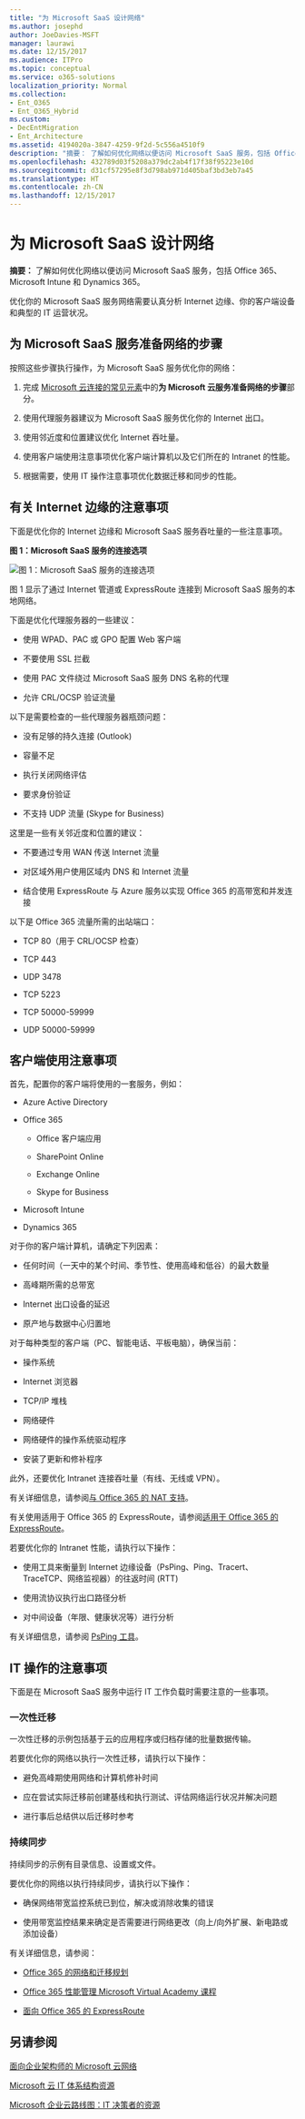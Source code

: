 ```yaml
---
title: "为 Microsoft SaaS 设计网络"
ms.author: josephd
author: JoeDavies-MSFT
manager: laurawi
ms.date: 12/15/2017
ms.audience: ITPro
ms.topic: conceptual
ms.service: o365-solutions
localization_priority: Normal
ms.collection:
- Ent_O365
- Ent_O365_Hybrid
ms.custom:
- DecEntMigration
- Ent_Architecture
ms.assetid: 4194020a-3847-4259-9f2d-5c556a4510f9
description: "摘要： 了解如何优化网络以便访问 Microsoft SaaS 服务，包括 Office 365、Microsoft Intune 和 Dynamics 365。"
ms.openlocfilehash: 432789d03f5208a379dc2ab4f17f38f95223e10d
ms.sourcegitcommit: d31cf57295e8f3d798ab971d405baf3bd3eb7a45
ms.translationtype: HT
ms.contentlocale: zh-CN
ms.lasthandoff: 12/15/2017
---
```

# <a name="designing-networking-for-microsoft-saas"></a>为 Microsoft SaaS 设计网络

 **摘要：** 了解如何优化网络以便访问 Microsoft SaaS 服务，包括 Office 365、Microsoft Intune 和 Dynamics 365。
  
优化你的 Microsoft SaaS 服务网络需要认真分析 Internet 边缘、你的客户端设备和典型的 IT 运营状况。
  
## <a name="steps-to-prepare-your-network-for-microsoft-saas-services"></a>为 Microsoft SaaS 服务准备网络的步骤

按照这些步骤执行操作，为 Microsoft SaaS 服务优化你的网络：
  
1. 完成 [Microsoft 云连接的常见元素](common-elements-of-microsoft-cloud-connectivity.md)中的**为 Microsoft 云服务准备网络的步骤**部分。
    
2. 使用代理服务器建议为 Microsoft SaaS 服务优化你的 Internet 出口。
    
3. 使用邻近度和位置建议优化 Internet 吞吐量。
    
4. 使用客户端使用注意事项优化客户端计算机以及它们所在的 Intranet 的性能。
    
5. 根据需要，使用 IT 操作注意事项优化数据迁移和同步的性能。
    
## <a name="internet-edge-considerations"></a>有关 Internet 边缘的注意事项

下面是优化你的 Internet 边缘和 Microsoft SaaS 服务吞吐量的一些注意事项。
  
**图 1：Microsoft SaaS 服务的连接选项**

![图 1：Microsoft SaaS 服务的连接选项](images/Network_Poster/SaaS1.png)
  
图 1 显示了通过 Internet 管道或 ExpressRoute 连接到 Microsoft SaaS 服务的本地网络。
  
下面是优化代理服务器的一些建议：
  
- 使用 WPAD、PAC 或 GPO 配置 Web 客户端
    
- 不要使用 SSL 拦截
    
- 使用 PAC 文件绕过 Microsoft SaaS 服务 DNS 名称的代理
    
- 允许 CRL/OCSP 验证流量
    
以下是需要检查的一些代理服务器瓶颈问题：
  
- 没有足够的持久连接 (Outlook)
    
- 容量不足
    
- 执行关闭网络评估
    
- 要求身份验证
    
- 不支持 UDP 流量 (Skype for Business)
    
这里是一些有关邻近度和位置的建议：
  
- 不要通过专用 WAN 传送 Internet 流量
    
- 对区域外用户使用区域内 DNS 和 Internet 流量
    
- 结合使用 ExpressRoute 与 Azure 服务以实现 Office 365 的高带宽和并发连接
    
以下是 Office 365 流量所需的出站端口：
  
- TCP 80（用于 CRL/OCSP 检查）
    
- TCP 443
    
- UDP 3478
    
- TCP 5223
    
- TCP 50000-59999
    
- UDP 50000-59999
    
## <a name="client-usage-considerations"></a>客户端使用注意事项

首先，配置你的客户端将使用的一套服务，例如：
  
- Azure Active Directory
    
- Office 365
    
  - Office 客户端应用
    
  - SharePoint Online
    
  - Exchange Online
    
  - Skype for Business
    
- Microsoft Intune
    
- Dynamics 365
    
对于你的客户端计算机，请确定下列因素：
  
- 任何时间（一天中的某个时间、季节性、使用高峰和低谷）的最大数量
    
- 高峰期所需的总带宽
    
- Internet 出口设备的延迟
    
- 原产地与数据中心归置地
    
对于每种类型的客户端（PC、智能电话、平板电脑），确保当前：
  
- 操作系统
    
- Internet 浏览器
    
- TCP/IP 堆栈
    
- 网络硬件
    
- 网络硬件的操作系统驱动程序
    
- 安装了更新和修补程序
    
此外，还要优化 Intranet 连接吞吐量（有线、无线或 VPN）。
  
有关详细信息，请参阅[与 Office 365 的 NAT 支持]((https://support.office.com/article/NAT-support-with-Office-365-170e96ea-d65d-4e51-acac-1de56abe39b9))。
  
有关使用适用于 Office 365 的 ExpressRoute，请参阅[适用于 Office 365 的 ExpressRoute]((https://support.office.com/article/Azure-ExpressRoute-for-Office-365-6d2534a2-c19c-4a99-be5e-33a0cee5d3bd))。
  
若要优化你的 Intranet 性能，请执行以下操作：
  
- 使用工具来衡量到 Internet 边缘设备（PsPing、Ping、Tracert、TraceTCP、网络监视器）的往返时间 (RTT)
    
- 使用流协议执行出口路径分析
    
- 对中间设备（年限、健康状况等）进行分析
    
有关详细信息，请参阅 [PsPing 工具]((https://technet.microsoft.com/sysinternals/jj729731.aspx))。
  
## <a name="it-operations-considerations"></a>IT 操作的注意事项

下面是在 Microsoft SaaS 服务中运行 IT 工作负载时需要注意的一些事项。
  
### <a name="one-time-migrations"></a>一次性迁移

一次性迁移的示例包括基于云的应用程序或归档存储的批量数据传输。
  
若要优化你的网络以执行一次性迁移，请执行以下操作：
  
- 避免高峰期使用网络和计算机修补时间
    
- 应在尝试实际迁移前创建基线和执行测试、评估网络运行状况并解决问题
    
- 进行事后总结供以后迁移时参考
    
### <a name="ongoing-synchronizations"></a>持续同步

持续同步的示例有目录信息、设置或文件。
  
要优化你的网络以执行持续同步，请执行以下操作：
  
- 确保网络带宽监控系统已到位，解决或消除收集的错误
    
- 使用带宽监控结果来确定是否需要进行网络更改（向上/向外扩展、新电路或添加设备）
    
有关详细信息，请参阅：
  
- [Office 365 的网络和迁移规划]((https://aka.ms/tune))
    
- [Office 365 性能管理 Microsoft Virtual Academy 课程]((https://aka.ms/o365perf))
    
- [面向 Office 365 的 ExpressRoute]((https://aka.ms/expressrouteoffice365))
    
## <a name="see-also"></a>另请参阅

[面向企业架构师的 Microsoft 云网络](microsoft-cloud-networking-for-enterprise-architects.md)
  
[Microsoft 云 IT 体系结构资源](microsoft-cloud-it-architecture-resources.md)

[Microsoft 企业云路线图：IT 决策者的资源]((https://sway.com/FJ2xsyWtkJc2taRD))



